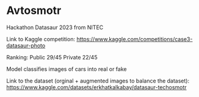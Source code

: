 # Avtosmotr
Hackathon Datasaur 2023 from NITEC 

Link to Kaggle competition: https://www.kaggle.com/competitions/case3-datasaur-photo

Ranking:
Public 29/45
Private 22/45


Model classifies images of cars into real or fake


Link to the dataset (orginal + augmented images to balance the dataset): https://www.kaggle.com/datasets/erkhatkalkabay/datasaur-techosmotr
